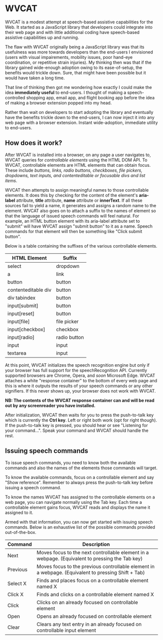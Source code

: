 # WVCAT

WVCAT is a modest attempt at speech-based assistive capabilities for the Web. It started as a JavaScript library that developers could integrate into their web page and with little additional coding have speech-based assistive capabilities up and running.

The flaw with WVCAT originally being a JavaScript library was that its usefulness was more towards developers than the end-users I envisioned (users with visual impairements, mobility issues, poor hand-eye coordination, or repetitive strain injuries). My thinking then was that if the library gained wide-enough adoption owing to its ease-of-setup, the benefits would trickle down. Sure, that might have been possible but it would have taken a long time.

That line of thinking then got me wondering how exactly I could make the idea **immediately useful** to end-users. I thought of making a speech-controlled shopping app, email app, and flight booking app before the idea of making a browser extension popped into my head.

Rather than wait on developers to start adopting the library and eventually have the benefits trickle down to the end-users, I can now inject it into any web page with a browser extension. Instant wide-adoption, immediate utility to end-users.

## How does it work?

After WVCAT is installed into a browser, on any page a user navigates to, WVCAT queries for _controllable elements_ using the HTML DOM API. To WVCAT, controllable elements are HTML elements that can obtain focus. These include _buttons, links, radio buttons, checkboxes, file pickers, dropdowns, text inputs, and contenteditable or focusable divs and list items_.

WVCAT then attempts to assign meaningful names to those controllable elements. It does this by checking for the content of the element's **aria-label** attribute, **title** attribute, **name** attribute or **innerText**. If all these sources fail to yield a name, it generates and assigns a random name to the element. WVCAT also goes on to attach a suffix to the names of element so that the language of issued speech commands will feel natural. For example, an HTML button element with its aria-label attribute set to "submit" will have WVCAT assign "submit button" to it as a name. Speech commands for that element will then be something like "Click submit button".

Below is a table containing the suffixes of the various controllable elements.

| HTML Element        | Suffix       |
| ------------------- | ------------ |
| select              | dropdown     |
| a                   | link         |
| button              | button       |
| contenteditable div | button       |
| div tabindex        | button       |
| input[submit]       | button       |
| input[reset]        | button       |
| input[file]         | file picker  |
| input[checkbox]     | checkbox     |
| input[radio]        | radio button |
| input               | input        |
| textarea            | input        |

At this point, WVCAT initializes the speech recognition engine but only if your browser has full support for the speechRecognition API. Currently supported browsers are Chrome, Opera, and _soon_ Microsoft Edge. WVCAT attaches a white "response container" to the bottom of every web page and this is where it outputs the results of your speech commands or any other signifiers. If this never shows up, your browser does not work with WVCAT.

**NB: The contents of the WVCAT response container can and will be read out by any screenreader you have installed.**

After initialization, WVCAT then waits for you to press the push-to-talk key which is currently the **Ctrl key**. Left or right both work (opt for right though). If the push-to-talk key is pressed, you should hear or see "Listening for your command...". Speak your command and WVCAT should handle the rest.

## Issuing speech commands

To issue speech commands, you need to know both the available commands and also the names of the elements those commands will target.

To know the available commands, focus on a controllable element and say "Show reference". Remember to always press the push-to-talk key before issuing a speech command.

To know the names WVCAT has assigned to the controllable elements on a web page, you can navigate normally using the Tab key. Each time a controllable element gains focus, WVCAT reads and displays the name it assigned to it.

Armed with that information, you can now get started with issuing speech commands. Below is an exhaustive list of the possible commands provided out-of-the-box.

| Command  | Description                                                                                         |
| -------- | --------------------------------------------------------------------------------------------------- |
| Next     | Moves focus to the next controllable element in a webpage. (Equivalent to pressing the Tab key)     |
| Previous | Moves focus to the previous controllable element in a webpage. (Equivalent to pressing Shift + Tab) |
| Select X | Finds and places focus on a controllable element named X                                            |
| Click X  | Finds and clicks on a controllable element named X                                                  |
| Click    | Clicks on an already focused on controllable element                                                |
| Open     | Opens an already focused on controllable element                                                    |
| Clear    | Clears any text entry in an already focused on controllable input element                           |
